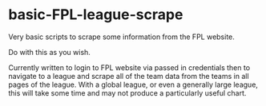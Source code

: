 # basic-FPL-league-scrape
Very basic scripts to scrape some information from the FPL website.

Do with this as you wish.  

Currently written to login to FPL website via passed in credentials then to navigate to a league and scrape all of the team data from the teams in all pages of the league.  With a global league, or even a generally large league, this will take some time and may not produce a particularly useful chart.
